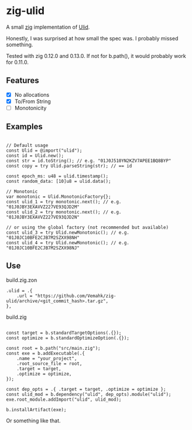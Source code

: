 # zig-ulid

A small [zig](https://ziglang.org/) implementation of [Ulid](https://github.com/ulid/spec).

Honestly, I was surprised at how small the spec was.  I probably missed something.

Tested with zig 0.12.0 and 0.13.0.  If not for b.path(), it would probably work for 0.11.0.

## Features

- [x] No allocations
- [x] To/From String
- [ ] Monotonicity

## Examples

```zig

// Default usage
const Ulid = @import("ulid");
const id = Ulid.new();
const str = id.toString(); // e.g. "01J0J510YN2KZV7APEE1BQ8BYP"
const copy = try Ulid.parseString(str); // == id

const epoch_ms: u48 = ulid.timestamp();
const random_data: [10]u8 = ulid.data();

// Monotonic
var monotonic = Ulid.MonotonicFactory{};
const ulid_1 = try monotonic.next(); // e.g. "01J0JBY3EXAVVZ227VE93QJD2M"
const ulid_2 = try monotonic.next(); // e.g. "01J0JBY3EXAVVZ227VE93QJD2N"

// or using the global factory (not recommended but available)
const ulid_3 = try Ulid.newMonotonic(); // e.g. "01J0JC10BFE2CJB7M2SZXX98NH"
const ulid_4 = try Ulid.newMonotonic(); // e.g. "01J0JC10BFE2CJB7M2SZXX98NJ"

```

## Use

build.zig.zon

```
.ulid = .{
    .url = "https://github.com/Vemahk/zig-ulid/archive/<git_commit_hash>.tar.gz",
},
```

build.zig

```zig

const target = b.standardTargetOptions(.{});
const optimize = b.standardOptimizeOption(.{});

const root = b.path("src/main.zig");
const exe = b.addExecutable(.{
    .name = "your_project",
    .root_source_file = root,
    .target = target,
    .optimize = optimize,
});

const dep_opts = .{ .target = target, .optimize = optimize };
const ulid_mod = b.dependency("ulid", dep_opts).module("ulid");
exe.root_module.addImport("ulid", ulid_mod);

b.installArtifact(exe);

```

Or something like that.
